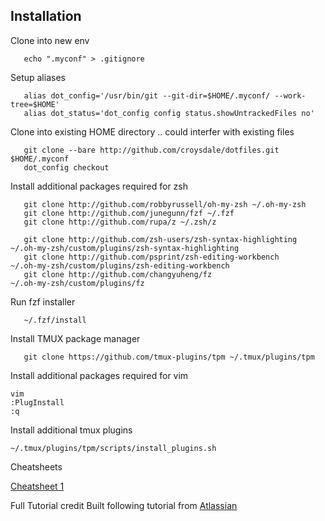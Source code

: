 
## Installation

Clone into new env
```
   echo ".myconf" > .gitignore
```

Setup aliases
```
   alias dot_config='/usr/bin/git --git-dir=$HOME/.myconf/ --work-tree=$HOME'
   alias dot_status='dot_config config status.showUntrackedFiles no'
```
Clone into existing HOME directory .. could interfer with existing files
```
   git clone --bare http://github.com/croysdale/dotfiles.git $HOME/.myconf
   dot_config checkout
```

Install additional packages required for zsh
```
   git clone http://github.com/robbyrussell/oh-my-zsh ~/.oh-my-zsh
   git clone http://github.com/junegunn/fzf ~/.fzf
   git clone http://github.com/rupa/z ~/.zsh/z

   git clone http://github.com/zsh-users/zsh-syntax-highlighting ~/.oh-my-zsh/custom/plugins/zsh-syntax-highlighting
   git clone http://github.com/psprint/zsh-editing-workbench     ~/.oh-my-zsh/custom/plugins/zsh-editing-workbench
   git clone http://github.com/changyuheng/fz                    ~/.oh-my-zsh/custom/plugins/fz
```

Run fzf installer
```
   ~/.fzf/install
```

Install TMUX package manager
```
   git clone https://github.com/tmux-plugins/tpm ~/.tmux/plugins/tpm
```

Install additional packages required for vim
```
vim
:PlugInstall
:q
```

Install additional tmux plugins
```
~/.tmux/plugins/tpm/scripts/install_plugins.sh
```
Cheatsheets

[Cheatsheet 1](https://www.cheatography.com//kcroysdale/cheat-sheets/unified-vim-tmux-fvwm-environment/pdf/)

Full Tutorial credit
Built following tutorial from [Atlassian](https://www.atlassian.com/git/tutorials/dotfiles)
